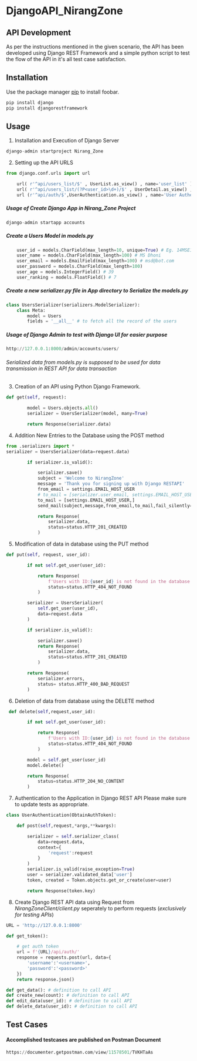 # DjangoAPI_NirangZone 
## API Development

As per the instructions mentioned in the given scenario, the API has been developed using Django REST Framework and a simple python script to test the flow of the API in it's all test case satisfaction.
## Installation

Use the package manager [pip](https://pip.pypa.io/en/stable/) to install foobar.

```bash
pip install django
pip install djangorestframework
```
## Usage
1. Installation and Execution of Django Server
```python
django-admin startproject Nirang_Zone

```
2. Setting up the API URLS 
```python
from django.conf.urls import url

    url( r'^api/users_list/$' , UserList.as_view() , name='user_list' ),
    url( r'^api/users_list/(?P<user_id>\d+)/$' , UserDetail.as_view() , name='user_list' ),
    url (r'^api/auth/$',UserAuthentication.as_view() , name='User Authentication API' )

```
##### Usage of Create Django App in Nirang_Zone Project

```python
django-admin startapp accounts
```

##### Create a Users Model in *models.py*

```python
    user_id = models.CharField(max_length=10, unique=True) # Eg. 14MSE1007
    user_name = models.CharField(max_length=100) # MS Dhoni
    user_email = models.EmailField(max_length=100) # msd@bot.com
    user_password = models.CharField(max_length=100)
    user_age = models.IntegerField() # 39
    user_ranking = models.FloatField() # 7
```

##### Create a new *serializer.py* file in **App** directory to Serialize the *models.py*
```python
class UsersSerializer(serializers.ModelSerializer):
    class Meta:
        model = Users
        fields = '__all__' # to fetch all the record of the users 
```
##### Usage of Django Admin to test with Django UI for easier purpose
```python
http://127.0.0.1:8000/admin/accounts/users/

```

###### Serialized data from *models.py* is supposed to be used for data transmission in REST API for data transaction


3. Creation of an API using Python Django Framework.
```python
def get(self, request):

        model = Users.objects.all()
        serializer = UsersSerializer(model, many=True)

        return Response(serializer.data)


```
 
4. Addition New Entries to the Database using the POST method
```python
from .serializers import *
serializer = UsersSerializer(data=request.data)

        if serializer.is_valid():

            serializer.save()
            subject = 'Welcome to NirangZone'
            message = 'Thank you for signing up with Django RESTAPI'
            from_email = settings.EMAIL_HOST_USER
            # to_mail = [serializer.user_email, settings.EMAIL_HOST_USER,]
            to_mail = [settings.EMAIL_HOST_USER,]
            send_mail(subject,message,from_email,to_mail,fail_silently=True)

            return Response(
                serializer.data,
                status=status.HTTP_201_CREATED
            )

```
5. Modification of data in database using the PUT method
```python
def put(self, request, user_id):

        if not self.get_user(user_id):

            return Response(
                f'Users with ID:{user_id} is not found in the database',
                status=status.HTTP_404_NOT_FOUND
            )

        serializer = UsersSerializer(
            self.get_user(user_id),
            data=request.data
        )

        if serializer.is_valid():

            serializer.save()
            return Response(
                serializer.data,
                status=status.HTTP_201_CREATED
            )

        return Response(
            serializer.errors,
            status= status.HTTP_400_BAD_REQUEST
        )

```
6. Deletion of data from database using the DELETE method
```python
 def delete(self,request,user_id):

        if not self.get_user(user_id):

            return Response(
                f'Users with ID:{user_id} is not found in the database',
                status=status.HTTP_404_NOT_FOUND
            )

        model = self.get_user(user_id)
        model.delete()

        return Response(
            status=status.HTTP_204_NO_CONTENT
        )

```
7. Authentication to the Application in Django REST API
Please make sure to update tests as appropriate.
```python
class UserAuthentication(ObtainAuthToken):

    def post(self,request,*args,**kwargs):

        serializer = self.serializer_class(
            data=request.data,
            context={
                'request':request
            }
        )
        serializer.is_valid(raise_exception=True)
        user = serializer.validated_data['user']
        token, created = Token.objects.get_or_create(user=user)

        return Response(token.key)
```
8. Create Django REST API data using Request from *NirangZoneClient/client.py* seperately to perform requests (*exclusively for testing APIs*)

```python
URL = 'http://127.0.0.1:8000'

def get_token():

    # get auth token
    url = f'{URL}/api/auth/'
    response = requests.post(url, data={
        'username':'<username>',
        'password':'<password>'
    })
    return response.json()

def get_data(): # definition to call API
def create_new(count): # definition to call API
def edit_data(user_id): # definition to call API
def delete_data(user_id): # definition to call API

```

## Test Cases
#### Accomplished testcases are published on Postman Document

```python
https://documenter.getpostman.com/view/11578501/TVKHTaAs

```

